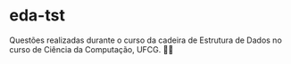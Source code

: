# eda-tst
Questões realizadas durante o curso da cadeira de Estrutura de Dados no curso de Ciência da Computação, UFCG. :woman_technologist:
